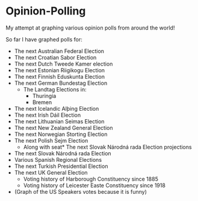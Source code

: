 # Opinion-Polling
My attempt at graphing various opinion polls from around the world!


So far I have graphed polls for:


* The next Australian Federal Election
* The next Croatian Sabor Election
* The next Dutch Tweede Kamer election
* The next Estonian Riigikogu Election
* The next Finnish Eduskunta Election
* The next German Bundestag Election
  - The Landtag Elections in:
    * Thuringia
    * Bremen
* The next Icelandic Alþing Election
* The next Irish Dáil Election
* The next Lithuanian Seimas Election
* The next New Zealand General Election
* The next Norwegian Storting Election
* The next Polish Sejm Election
  - Along with seat* The next Slovak Národná rada Election
 projections
* The next Slovak Národná rada Election
* Various Spanish Regional Elections
* The next Turkish Presidential Election
* The next UK General Election
  - Voting history of Harborough Constituency since 1885
  - Voting history of Leicester Easte Constituency since 1918
* (Graph of the US Speakers votes because it is funny)
